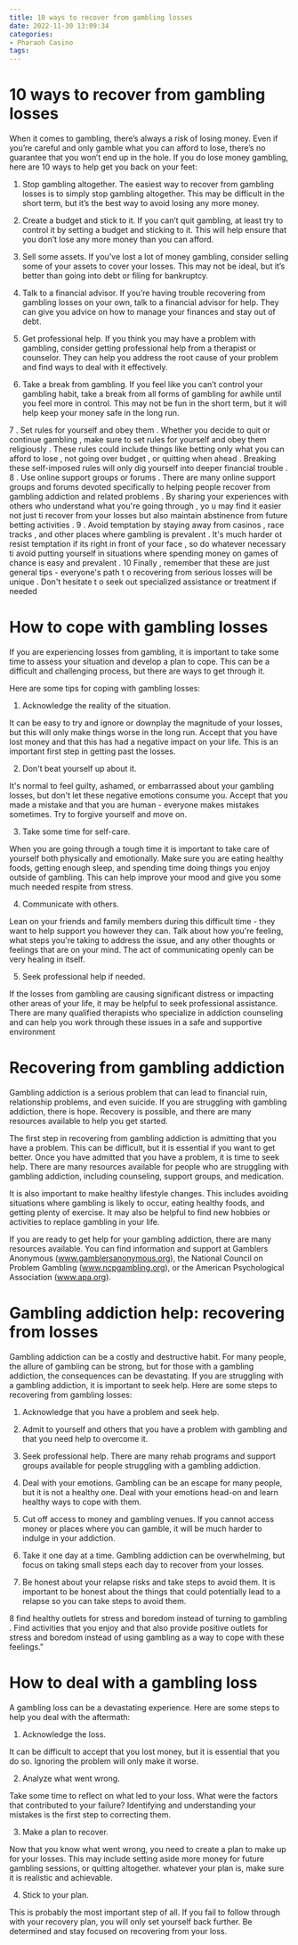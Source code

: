 ```yaml
---
title: 10 ways to recover from gambling losses 
date: 2022-11-30 13:09:34
categories:
- Pharaoh Casino
tags:
---
```



#  10 ways to recover from gambling losses 

When it comes to gambling, there’s always a risk of losing money. Even if you’re careful and only gamble what you can afford to lose, there’s no guarantee that you won’t end up in the hole. If you do lose money gambling, here are 10 ways to help get you back on your feet:

1. Stop gambling altogether. The easiest way to recover from gambling losses is to simply stop gambling altogether. This may be difficult in the short term, but it’s the best way to avoid losing any more money.

2. Create a budget and stick to it. If you can’t quit gambling, at least try to control it by setting a budget and sticking to it. This will help ensure that you don’t lose any more money than you can afford.

3. Sell some assets. If you’ve lost a lot of money gambling, consider selling some of your assets to cover your losses. This may not be ideal, but it’s better than going into debt or filing for bankruptcy.

4. Talk to a financial advisor. If you’re having trouble recovering from gambling losses on your own, talk to a financial advisor for help. They can give you advice on how to manage your finances and stay out of debt.

5. Get professional help. If you think you may have a problem with gambling, consider getting professional help from a therapist or counselor. They can help you address the root cause of your problem and find ways to deal with it effectively.

6. Take a break from gambling. If you feel like you can’t control your gambling habit, take a break from all forms of gambling for awhile until you feel more in control. This may not be fun in the short term, but it will help keep your money safe in the long run.

7 . Set rules for yourself and obey them . Whether you decide to quit or continue gambling , make sure to set rules for yourself and obey them religiously . These rules could include things like betting only what you can afford to lose , not going over budget , or quitting when ahead . Breaking these self-imposed rules will only dig yourself into deeper financial trouble . 
8 . Use online support groups or forums . There are many online support groups and forums devoted specifically to helping people recover from gambling addiction and related problems . By sharing your experiences with others who understand what you're going through , yo u may find it easier not just ti recover from your losses but also maintain abstinence from future betting activities .   9 . Avoid temptation by staying away from casinos , race tracks , and other places where gambling is prevalent . It's much harder ot resist temptation if its right in front of your face , so do whatever necessary ti avoid putting yourself in situations where spending money on games of chance is easy and prevalent .  10 Finally , remember that these are just general tips - everyone's path t o recovering from serious losses will be unique . Don't hesitate t o seek out specialized assistance or treatment if needed

#  How to cope with gambling losses 

If you are experiencing losses from gambling, it is important to take some time to assess your situation and develop a plan to cope. This can be a difficult and challenging process, but there are ways to get through it.

Here are some tips for coping with gambling losses:

1. Acknowledge the reality of the situation.

It can be easy to try and ignore or downplay the magnitude of your losses, but this will only make things worse in the long run. Accept that you have lost money and that this has had a negative impact on your life. This is an important first step in getting past the losses.

2. Don't beat yourself up about it.

It's normal to feel guilty, ashamed, or embarrassed about your gambling losses, but don't let these negative emotions consume you. Accept that you made a mistake and that you are human - everyone makes mistakes sometimes. Try to forgive yourself and move on.

3. Take some time for self-care.

When you are going through a tough time it is important to take care of yourself both physically and emotionally. Make sure you are eating healthy foods, getting enough sleep, and spending time doing things you enjoy outside of gambling. This can help improve your mood and give you some much needed respite from stress.

4. Communicate with others.

Lean on your friends and family members during this difficult time - they want to help support you however they can. Talk about how you're feeling, what steps you're taking to address the issue, and any other thoughts or feelings that are on your mind. The act of communicating openly can be very healing in itself.

5. Seek professional help if needed.

If the losses from gambling are causing significant distress or impacting other areas of your life, it may be helpful to seek professional assistance. There are many qualified therapists who specialize in addiction counseling and can help you work through these issues in a safe and supportive environment

#  Recovering from gambling addiction 

Gambling addiction is a serious problem that can lead to financial ruin, relationship problems, and even suicide. If you are struggling with gambling addiction, there is hope. Recovery is possible, and there are many resources available to help you get started.

The first step in recovering from gambling addiction is admitting that you have a problem. This can be difficult, but it is essential if you want to get better. Once you have admitted that you have a problem, it is time to seek help. There are many resources available for people who are struggling with gambling addiction, including counseling, support groups, and medication.

It is also important to make healthy lifestyle changes. This includes avoiding situations where gambling is likely to occur, eating healthy foods, and getting plenty of exercise. It may also be helpful to find new hobbies or activities to replace gambling in your life.

If you are ready to get help for your gambling addiction, there are many resources available. You can find information and support at Gamblers Anonymous (www.gamblersanonymous.org), the National Council on Problem Gambling (www.ncpgambling.org), or the American Psychological Association (www.apa.org).

#  Gambling addiction help: recovering from losses 

Gambling addiction can be a costly and destructive habit. For many people, the allure of gambling can be strong, but for those with a gambling addiction, the consequences can be devastating. If you are struggling with a gambling addiction, it is important to seek help. Here are some steps to recovering from gambling losses:

1. Acknowledge that you have a problem and seek help.

2. Admit to yourself and others that you have a problem with gambling and that you need help to overcome it.

3. Seek professional help. There are many rehab programs and support groups available for people struggling with a gambling addiction.

4. Deal with your emotions. Gambling can be an escape for many people, but it is not a healthy one. Deal with your emotions head-on and learn healthy ways to cope with them.

5. Cut off access to money and gambling venues. If you cannot access money or places where you can gamble, it will be much harder to indulge in your addiction.

6. Take it one day at a time. Gambling addiction can be overwhelming, but focus on taking small steps each day to recover from your losses.

7. Be honest about your relapse risks and take steps to avoid them. It is important to be honest about the things that could potentially lead to a relapse so you can take steps to avoid them.

8 find healthy outlets for stress and boredom instead of turning to gambling . Find activities that you enjoy and that also provide positive outlets for stress and boredom instead of using gambling as a way to cope with these feelings."

#  How to deal with a gambling loss

A gambling loss can be a devastating experience. Here are some steps to help you deal with the aftermath:

1. Acknowledge the loss.

It can be difficult to accept that you lost money, but it is essential that you do so. Ignoring the problem will only make it worse.

2. Analyze what went wrong.

Take some time to reflect on what led to your loss. What were the factors that contributed to your failure? Identifying and understanding your mistakes is the first step to correcting them.

3. Make a plan to recover.

Now that you know what went wrong, you need to create a plan to make up for your losses. This may include setting aside more money for future gambling sessions, or quitting altogether. whatever your plan is, make sure it is realistic and achievable.

4. Stick to your plan.

This is probably the most important step of all. If you fail to follow through with your recovery plan, you will only set yourself back further. Be determined and stay focused on recovering from your loss.